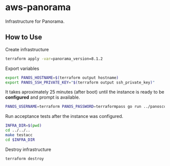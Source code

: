 # aws-panorama

Infrastructure for Panorama.

## How to Use

Create infrastructure

```sh
terraform apply -var=panorama_version=8.1.2
```

Export variables

```sh
export PANOS_HOSTNAME=$(terraform output hostname)
export PANOS_SSH_PRIVATE_KEY="$(terraform output ssh_private_key)"
```

It takes aproximately 25 minutes (after boot) until the instance
is ready to be **configured** and prompt is available.

```sh
PANOS_USERNAME=terraform PANOS_PASSWORD=terraformpass go run ../panosconfig
```

Run acceptance tests after the instance was configured.

```sh
INFRA_DIR=$(pwd)
cd ../../..
make testacc
cd $INFRA_DIR
```

Destroy infrastructure

```sh
terraform destroy
```
